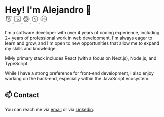 <h1 style="border-bottom: none; margin-bottom:0px">Hey! I'm Alejandro 👋</h1>

<div style="margin-bottom: 20px">
  <a href="https://developer.mozilla.org/en-US/docs/Web/JavaScript">
    <svg xmlns="http://www.w3.org/2000/svg" width="24" height="24" fill="none" stroke="currentColor" stroke-linecap="round" stroke-linejoin="round" class="icon icon-tabler icons-tabler-outline icon-tabler-brand-javascript"><path stroke="none" d="M0 0h24v24H0z"/><path d="m20 4-2 14.5-6 2-6-2L4 4z"/><path d="M7.5 8h3v8l-2-1M16.5 8H14a.5.5 0 0 0-.5.5v3a.5.5 0 0 0 .5.5h1.423a.5.5 0 0 1 .495.57L15.5 15.5l-2 .5"/></svg>
  </a>
  <a href="https://www.typescriptlang.org/">
    <svg xmlns="http://www.w3.org/2000/svg" width="24" height="24" fill="none" stroke="currentColor" stroke-linecap="round" stroke-linejoin="round" class="icon icon-tabler icons-tabler-outline icon-tabler-brand-typescript"><path stroke="none" d="M0 0h24v24H0z"/><path d="M15 17.5c.32.32.754.5 1.207.5h.543c.69 0 1.25-.56 1.25-1.25v-.25a1.5 1.5 0 0 0-1.5-1.5 1.5 1.5 0 0 1-1.5-1.5v-.25c0-.69.56-1.25 1.25-1.25h.543c.453 0 .887.18 1.207.5M9 12h4M11 12v6"/><path d="M21 19V5a2 2 0 0 0-2-2H5a2 2 0 0 0-2 2v14a2 2 0 0 0 2 2h14a2 2 0 0 0 2-2z"/></svg>
  </a>
  <a href="https://react.dev/">
    <svg xmlns="http://www.w3.org/2000/svg" width="24" height="24" fill="none" stroke="currentColor" stroke-linecap="round" stroke-linejoin="round" class="icon icon-tabler icons-tabler-outline icon-tabler-brand-react"><path stroke="none" d="M0 0h24v24H0z"/><path d="M6.306 8.711C3.704 9.434 2 10.637 2 12c0 2.21 4.477 4 10 4 .773 0 1.526-.035 2.248-.102M17.692 15.289C20.295 14.567 22 13.363 22 12c0-2.21-4.477-4-10-4-.773 0-1.526.035-2.25.102"/><path d="M6.305 15.287C5.629 17.902 5.82 19.98 7 20.66c1.913 1.105 5.703-1.877 8.464-6.66.387-.67.733-1.339 1.036-2M17.694 8.716C18.371 6.1 18.181 4.02 17 3.34 15.087 2.235 11.297 5.217 8.536 10c-.387.67-.733 1.34-1.037 2"/><path d="M12 5.424C10.075 3.532 8.18 2.658 7 3.34 5.087 4.444 5.774 9.217 8.536 14c.386.67.793 1.304 1.212 1.896M12 18.574c1.926 1.893 3.821 2.768 5 2.086 1.913-1.104 1.226-5.877-1.536-10.66-.375-.65-.78-1.283-1.212-1.897M11.5 12.866a1 1 0 1 0 1-1.732 1 1 0 0 0-1 1.732z"/></svg>
  </a>
  <a href="https://nextjs.org/">
    <svg xmlns="http://www.w3.org/2000/svg" width="24" height="24" fill="none" stroke="currentColor" stroke-linecap="round" stroke-linejoin="round" class="icon icon-tabler icons-tabler-outline icon-tabler-brand-nextjs"><path stroke="none" d="M0 0h24v24H0z"/><path d="M9 15V9l7.745 10.65A9 9 0 1 1 19 17.657M15 12V9"/></svg>
  </a>
  <a href="https://nodejs.org/">
    <svg xmlns="http://www.w3.org/2000/svg" width="24" height="24" fill="none" stroke="currentColor" stroke-linecap="round" stroke-linejoin="round" class="icon icon-tabler icons-tabler-outline icon-tabler-brand-nodejs"><path stroke="none" d="M0 0h24v24H0z"/><path d="M9 9v8.044a2 2 0 0 1-2.996 1.734l-1.568-.9A3 3 0 0 1 3 15.317V8.682a3 3 0 0 1 1.436-2.56l6-3.667a3 3 0 0 1 3.128 0l6 3.667A3 3 0 0 1 21 8.683v6.634a3 3 0 0 1-1.436 2.56l-6 3.667a3 3 0 0 1-3.128 0"/><path d="M17 9h-3.5a1.5 1.5 0 0 0 0 3h2a1.5 1.5 0 0 1 0 3H12"/></svg>
  </a>
</div>

<p>
I'm a software developer with over 4 years of coding experience, including 2+ years of professional work in web development. I'm always eager to learn and grow, and I'm open to new opportunities that allow me to expand my skills and knowledge.
</p>

<p>MMy primary stack includes React (with a focus on Next.js), Node.js, and TypeScript.</p>

<p>
  While I have a strong preference for front-end development, I also enjoy working on the back-end, especially within the JavaScript ecosystem.
</p>

<h2 style="border-bottom: none;">📫 Contact</h2>
<p> You can reach me via <a href="mailto:alejandro.vidal.sanchez16@gmail.com">email</a> or via <a href="https://www.linkedin.com/in/alejandro-vidal-sanchez/">Linkedin</a>.</p>